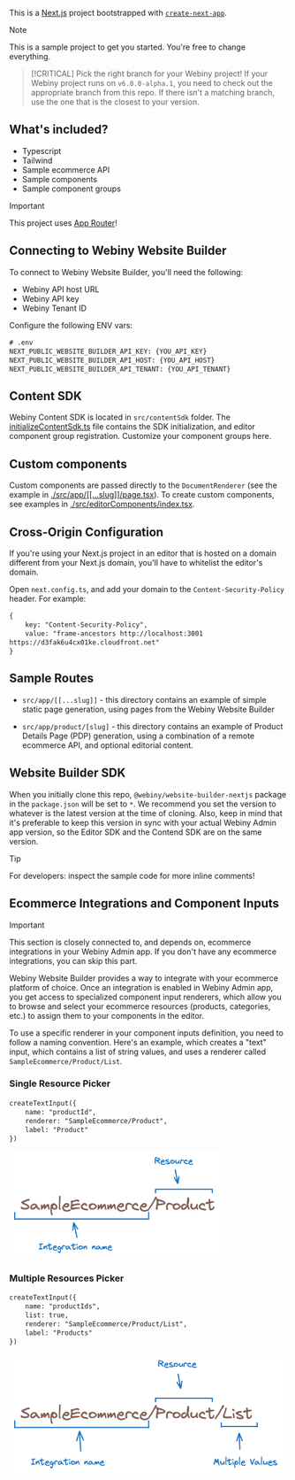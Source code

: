 This is a [Next.js](https://nextjs.org) project bootstrapped with [`create-next-app`](https://nextjs.org/docs/app/api-reference/cli/create-next-app).

> [!NOTE]
> This is a sample project to get you started. You're free to change everything.
 
> [!CRITICAL]
> Pick the right branch for your Webiny project! If your Webiny project runs on `v6.0.0-alpha.1`, you need to check out the appropriate branch from this repo. If there isn't a matching branch, use the one that is the closest to your version.

## What's included?

- Typescript
- Tailwind
- Sample ecommerce API
- Sample components
- Sample component groups

> [!IMPORTANT]
> This project uses [App Router](https://nextjs.org/docs/app)!

## Connecting to Webiny Website Builder

To connect to Webiny Website Builder, you'll need the following:

- Webiny API host URL
- Webiny API key
- Webiny Tenant ID

Configure the following ENV vars:

```dotenv
# .env
NEXT_PUBLIC_WEBSITE_BUILDER_API_KEY: {YOU_API_KEY}
NEXT_PUBLIC_WEBSITE_BUILDER_API_HOST: {YOU_API_HOST}
NEXT_PUBLIC_WEBSITE_BUILDER_API_TENANT: {YOU_API_TENANT}
```

## Content SDK

Webiny Content SDK is located in `src/contentSdk` folder. The [initializeContentSdk.ts](./src/contentSdk/initializeContentSdk.ts) file contains the SDK initialization, and editor component group registration. Customize your component groups here.

## Custom components

Custom components are passed directly to the `DocumentRenderer` (see the example in [./src/app/[[...slug]]/page.tsx](./src/app/[[...slug]]/page.tsx)).
To create custom components, see examples in [./src/editorComponents/index.tsx](./src/editorComponents/index.tsx).

## Cross-Origin Configuration

If you're using your Next.js project in an editor that is hosted on a domain different from your Next.js domain, you'll have to whitelist the editor's domain.

Open `next.config.ts`, and add your domain to the `Content-Security-Policy` header. For example:

```
{
    key: "Content-Security-Policy",
    value: "frame-ancestors http://localhost:3001 https://d3fak6u4cx01ke.cloudfront.net"
}
```

## Sample Routes

- `src/app/[[...slug]]` - this directory contains an example of simple static page generation, using pages from the Webiny Website Builder

- `src/app/product/[slug]` - this directory contains an example of Product Details Page (PDP) generation, using a combination of a remote ecommerce API, and optional editorial content.

## Website Builder SDK

When you initially clone this repo, `@webiny/website-builder-nextjs` package in the `package.json` will be set to `*`. We recommend you set the version to whatever is the latest version at the time of cloning. Also, keep in mind that it's preferable to keep this version in sync with your actual Webiny Admin app version, so the Editor SDK and the Contend SDK are on the same version.  


> [!TIP]
> For developers: inspect the sample code for more inline comments!

## Ecommerce Integrations and Component Inputs

> [!IMPORTANT]
> This section is closely connected to, and depends on, ecommerce integrations in your Webiny Admin app. If you don't have any ecommerce integrations, you can skip this part.

Webiny Website Builder provides a way to integrate with your ecommerce platform of choice. Once an integration is enabled in Webiny Admin app, you get access to specialized component input renderers, which allow you to browse and select your ecommerce resources (products, categories, etc.) to assign them to your components in the editor.

To use a specific renderer in your component inputs definition, you need to follow a naming convention. 
Here's an example, which creates a "text" input, which contains a list of string values, and uses a renderer called `SampleEcommerce/Product/List`.

### Single Resource Picker

```
createTextInput({
    name: "productId",
    renderer: "SampleEcommerce/Product",
    label: "Product"
})
```

<img src="./docs/single_resource_picker.png" alt="Single Resource Picker">

### Multiple Resources Picker

```
createTextInput({
    name: "productIds",
    list: true,
    renderer: "SampleEcommerce/Product/List",
    label: "Products"
})
```

<img src="./docs/multiple_resources_picker.png" alt="Multiple Resources Picker">

